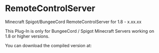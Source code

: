 # RemoteControlServer
Minecraft Spigot/BungeeCord RemoteControlServer for 1.8 - x.xx.xx


This Plug-In is only for BungeeCord / Spigot Minecraft Servers working on 1.8 or higher versions.

You can download the compiled version at: <link follows>
